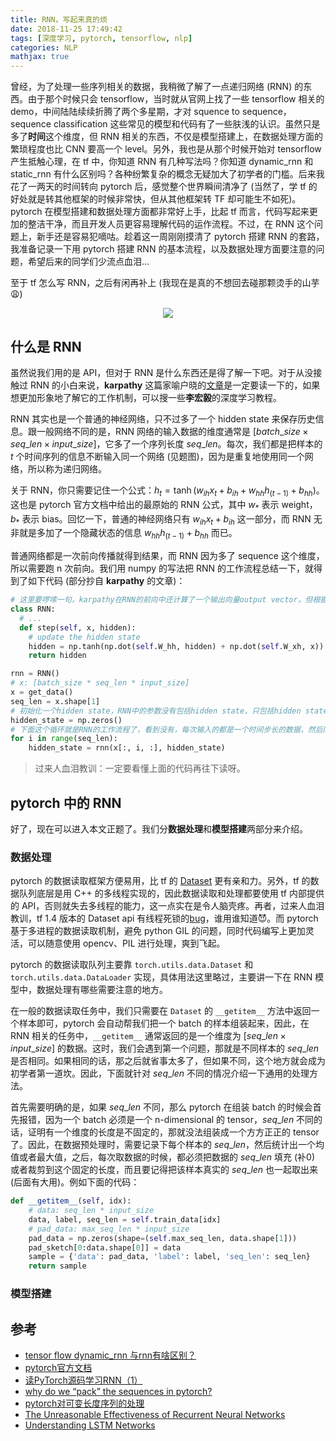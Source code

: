 ```yaml
---
title: RNN，写起来真的烦
date: 2018-11-25 17:49:42
tags: [深度学习, pytorch, tensorflow, nlp]
categories: NLP
mathjax: true
---
```


曾经，为了处理一些序列相关的数据，我稍微了解了一点递归网络 (RNN) 的东西。由于那个时候只会 tensorflow，当时就从官网上找了一些 tensorflow 相关的 demo，中间陆陆续续折腾了两个多星期，才对 squence to sequence，sequence classification 这些常见的模型和代码有了一些肤浅的认识。虽然只是多了**时间**这个维度，但 RNN 相关的东西，不仅是模型搭建上，在数据处理方面的繁琐程度也比 CNN 要高一个 level。另外，我也是从那个时候开始对 tensorflow 产生抵触心理，在 tf 中，你知道 RNN 有几种写法吗？你知道 dynamic_rnn 和 static_rnn 有什么区别吗？各种纷繁复杂的概念无疑加大了初学者的门槛。后来我花了一两天的时间转向 pytorch 后，感觉整个世界瞬间清净了 (当然了，学 tf 的好处就是转其他框架的时候非常快，但从其他框架转 TF 却可能生不如死)。pytorch 在模型搭建和数据处理方面都非常好上手，比起 tf 而言，代码写起来更加的整洁干净，而且开发人员更容易理解代码的运作流程。不过，在 RNN 这个问题上，新手还是容易犯嘀咕。趁着这一周刚刚摸清了 pytorch 搭建 RNN 的套路，我准备记录一下用 pytorch 搭建 RNN 的基本流程，以及数据处理方面要注意的问题，希望后来的同学们少流点血泪...

至于 tf 怎么写 RNN，之后有闲再补上 (我现在是真的不想回去碰那颗烫手的山芋😩)

<center>
    <img src="/images/2018-11-25/rnn.png">
</center>



<!--more-->

## 什么是 RNN

虽然说我们用的是 API，但对于 RNN 是什么东西还是得了解一下吧。对于从没接触过 RNN 的小白来说，**karpathy** 这篇家喻户晓的[文章](https://karpathy.github.io/2015/05/21/rnn-effectiveness/)是一定要读一下的，如果想更加形象地了解它的工作机制，可以搜一些**李宏毅**的深度学习教程。

RNN 其实也是一个普通的神经网络，只不过多了一个 hidden state 来保存历史信息。跟一般网络不同的是，RNN 网络的输入数据的维度通常是 $[batch\_size \times seq\_len \times input\_size ]$，它多了一个序列长度 $seq\_len$。每次，我们都是把样本的 $t$ 个时间序列的信息不断输入同一个网络 (见题图)，因为是重复地使用同一个网络，所以称为递归网络。

关于 RNN，你只需要记住一个公式：$h_t = \tanh(w_{ih} x_t + b_{ih}  +  w_{hh} h_{(t-1)} + b_{hh})$。这也是 pytorch 官方文档中给出的最原始的 RNN 公式，其中 $w_{*}$ 表示 weight，$b_{*}$ 表示 bias。回忆一下，普通的神经网络只有 $w_{ih} x_t + b_{ih}$ 这一部分，而 RNN 无非就是多加了一个隐藏状态的信息 $w_{hh} h_{(t-1)} + b_{hh}$ 而已。

普通网络都是一次前向传播就得到结果，而 RNN 因为多了 sequence 这个维度，所以需要跑 n 次前向。我们用 numpy 的写法把 RNN 的工作流程总结一下，就得到了如下代码 (部分抄自 **karpathy** 的文章)：

```python
# 这里要啰嗦一句，karpathy在RNN的前向中还计算了一个输出向量output vector，但根据RNN的原始公式，它的输出只有一个hidden state，至于整个网络最后的output vector，是在 hidden state之后再接一个全连接层得到的，所以并不属于RNN的内容。包括pytorch和tf框架中，RNN的输出也只有hidden state。理解这一点很重要。
class RNN:
  # ...
  def step(self, x, hidden):
    # update the hidden state
    hidden = np.tanh(np.dot(self.W_hh, hidden) + np.dot(self.W_xh, x))
    return hidden

rnn = RNN()
# x: [batch_size * seq_len * input_size]
x = get_data()
seq_len = x.shape[1]
# 初始化一个hidden state，RNN中的参数没有包括hidden state，只包括hidden state对应的权重W和b，所以一般需要我们手动初始化一个全零的hidden state
hidden_state = np.zeros()
# 下面这个循环就是RNN的工作流程了，看到没有，每次输入的都是一个时间步长的数据，然后同一个hidden_state会在循环中反复输入到网络中。
for i in range(seq_len):
    hidden_state = rnn(x[:, i, :], hidden_state)
```

> 过来人血泪教训：一定要看懂上面的代码再往下读呀。

## pytorch 中的 RNN

好了，现在可以进入本文正题了。我们分**数据处理**和**模型搭建**两部分来介绍。

### 数据处理

pytorch 的数据读取框架方便易用，比 tf 的 [Dataset](https://www.tensorflow.org/guide/datasets?hl=zh-cn) 更有亲和力。另外，tf 的数据队列底层是用 C++ 的多线程实现的，因此数据读取和处理都要使用 tf 内部提供的 API，否则就失去多线程的能力，这一点实在是令人脑壳疼。再者，过来人血泪教训，tf 1.4 版本的 Dataset api 有线程死锁的[bug](https://github.com/tensorflow/tensorflow/issues/10369)，谁用谁知道😈。而 pytorch 基于多进程的数据读取机制，避免 python GIL 的问题，同时代码编写上更加灵活，可以随意使用 opencv、PIL 进行处理，爽到飞起。

pytorch 的数据读取队列主要靠 `torch.utils.data.Dataset` 和 `torch.utils.data.DataLoader` 实现，具体用法这里略过，主要讲一下在 RNN 模型中，数据处理有哪些需要注意的地方。

在一般的数据读取任务中，我们只需要在 `Dataset` 的 `__getitem__` 方法中返回一个样本即可，pytorch 会自动帮我们把一个 batch 的样本组装起来，因此，在 RNN 相关的任务中，`__getitem__` 通常返回的是一个维度为 $[seq\_len \times input\_size]$ 的数据。这时，我们会遇到第一个问题，那就是不同样本的 $seq\_len$ 是否相同。如果相同的话，那之后就省事太多了，但如果不同，这个地方就会成为初学者第一道坎。因此，下面就针对 $seq\_len$ 不同的情况介绍一下通用的处理方法。

首先需要明确的是，如果 $seq\_len$ 不同，那么 pytorch 在组装 batch 的时候会首先报错，因为一个 batch 必须是一个 n-dimensional 的 tensor，$seq\_len$ 不同的话，证明有一个维度的长度是不固定的，那就没法组装成一个方方正正的 tensor 了。因此，在数据预处理时，需要记录下每个样本的 $seq\_len$，然后统计出一个均值或者最大值，之后，每次取数据的时候，都必须把数据的 $seq\_len$ 填充 (补0) 或者裁剪到这个固定的长度，而且要记得把该样本真实的 $seq\_len$ 也一起取出来 (后面有大用)。例如下面的代码：

```python
def __getitem__(self, idx):
    # data: seq_len * input_size
    data, label, seq_len = self.train_data[idx]
    # pad_data: max_seq_len * input_size
    pad_data = np.zeros(shape=(self.max_seq_len, data.shape[1]))
    pad_sketch[0:data.shape[0]] = data
    sample = {'data': pad_data, 'label': label, 'seq_len': seq_len}
    return sample
```



### 模型搭建



## 参考

+ [tensor flow dynamic_rnn 与rnn有啥区别？](https://www.zhihu.com/question/52200883)
+ [pytorch官方文档](https://pytorch.org/docs/stable/nn.html#torch.nn.RNN)
+ [读PyTorch源码学习RNN（1）](https://zhuanlan.zhihu.com/p/32103001)
+ [why do we “pack” the sequences in pytorch?](https://stackoverflow.com/questions/51030782/why-do-we-pack-the-sequences-in-pytorch)
+ [pytorch对可变长度序列的处理](https://www.cnblogs.com/lindaxin/p/8052043.html)
+ [The Unreasonable Effectiveness of Recurrent Neural Networks](https://karpathy.github.io/2015/05/21/rnn-effectiveness/)
+ [Understanding LSTM Networks](https://colah.github.io/posts/2015-08-Understanding-LSTMs/)